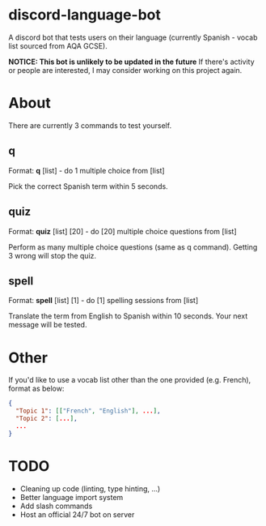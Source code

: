 # discord-language-bot
A discord bot that tests users on their language (currently Spanish - vocab list sourced from AQA GCSE).

**NOTICE: This bot is unlikely to be updated in the future**
If there's activity or people are interested, I may consider working on this project again.

# About

There are currently 3 commands to test yourself.

## q
Format: **q** [list] - do 1 multiple choice from [list]

Pick the correct Spanish term within 5 seconds.

## quiz
Format: **quiz** [list] [20] - do [20] multiple choice questions from [list]

Perform as many multiple choice questions (same as q command). Getting 3 wrong will stop the quiz.

## spell
Format: **spell** [list] [1] - do [1] spelling sessions from [list]

Translate the term from English to Spanish within 10 seconds. Your next message will be tested.

# Other

If you'd like to use a vocab list other than the one provided (e.g. French), format as below:
```json
{
  "Topic 1": [["French", "English"], ...],  
  "Topic 2": [...],
  ...
}
```

 # TODO
- Cleaning up code (linting, type hinting, ...)
- Better language import system
- Add slash commands
- Host an official 24/7 bot on server
